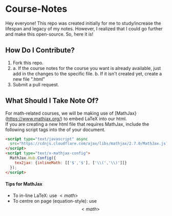 # Course-Notes
Hey everyone!  This repo was created initially for me to study/increase the lifespan and legacy of my notes.  However, I realized that I could go further and make this open-source.  So, here it is!

## How Do I Contribute?
1. Fork this repo.
2. a. If the course notes for the course you want is already available, just add in the changes to the specific file.
   b. If it isn't created yet, create a new file "<subject in lower-case><course-number>.html"
3. Submit a pull request.

## What Should I Take Note Of?
For math-related courses, we will be making use of [MathJax}(https://www.mathjax.org/) to embed LaTeX into our html.  
If you are creating a new html file that requires MathJax, include the following script tags into the <head> of your document.
```html
<script type="text/javascript" async
  src="https://cdnjs.cloudflare.com/ajax/libs/mathjax/2.7.0/MathJax.js?config=TeX-MML-AM_CHTML">
</script>
<script type="text/x-mathjax-config">
  MathJax.Hub.Config({
    tex2jax: {inlineMath: [['$','$'], ['\\(','\\)']]}
  });
</script>
```

#### Tips for MathJax
 - To in-line LaTeX: use $<math>$
 - To centre on page (equation-style): use $$<math>$$
